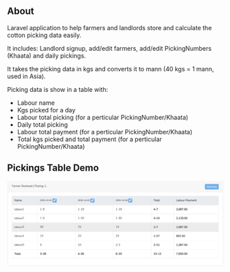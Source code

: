 ## About

Laravel application to help farmers and landlords store and calculate the cotton picking data easily.

It includes: Landlord signup, add/edit farmers, add/edit PickingNumbers (Khaata) and daily pickings.

It takes the picking data in kgs and converts it to mann (40 kgs = 1 mann, used in Asia).

Picking data is show in a table with:

- Labour name
- Kgs picked for a day
- Labour total picking (for a perticular PickingNumber/Khaata)
- Daily total picking
- Labour total payment (for a perticular PickingNumber/Khaata)
- Total kgs picked and total payment (for a perticular PickingNumber/Khaata)

## Pickings Table Demo

<img src="./pickings_table_demo.png">